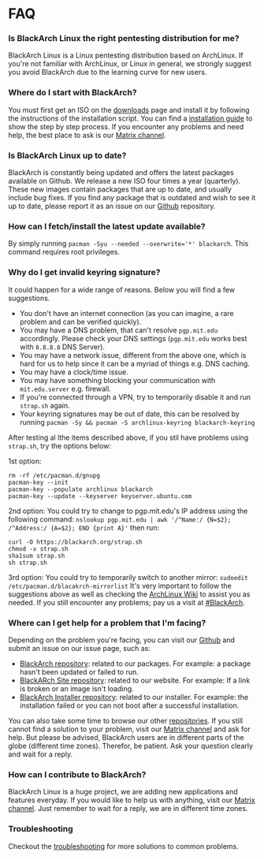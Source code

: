 # FAQ

### Is BlackArch Linux the right pentesting distribution for me?

BlackArch Linux is a Linux pentesting distribution based on ArchLinux. If you're not familiar with ArchLinux, or Linux in general, we strongly suggest you avoid BlackArch due to the learning curve for new users.

### Where do I start with BlackArch?

You must first get an ISO on the [downloads](https://blackarch.org/downloads.html) page and install it by following the instructions of the installation script. You can find a [installation guide](/install_guide) to show the step by step process. If you encounter any problems and need help, the best place to ask is our [Matrix channel](https://matrix.to/#/%23BlackArch:matrix.org).

### Is BlackArch Linux up to date?

BlackArch is constantly being updated and offers the latest packages available on Github. We release a new ISO four times a year (quarterly). These new images contain packages that are up to date, and usually include bug fixes. If you find any package that is outdated and wish to see it up to date, please report it as an issue on our [Github](https://github.com/blackarch/blackarch) repository.

### How can I fetch/install the latest update available?

By simply running `pacman -Syu --needed --overwrite='*' blackarch`. This command requires root privileges.

### Why do I get invalid keyring signature?

It could happen for a wide range of reasons. Below you will find a few suggestions.

* You don't have an internet connection (as you can imagine, a rare problem and can be verified quickly).
* You may have a DNS problem, that can't resolve `pgp.mit.edu` accordingly. Please check your DNS settings (`pgp.mit.edu` works best with `8.8.8.8` DNS Server).
* You may have a network issue, different from the above one, which is hard for us to help since it can be a myriad of things e.g. DNS caching.
* You may have a clock/time issue.
* You may have something blocking your communication with `mit.edu.server` e.g. firewall.
* If you're connected through a VPN, try to temporarily disable it and run `strap.sh` again.
* Your keyring signatures may be out of date, this can be resolved by running `pacman -Sy && pacman -S archlinux-keyring blackarch-keyring`

After testing al lthe items described above, if you stil have problems using `strap.sh`, try the options below:

1st option:
```
rm -rf /etc/pacman.d/gnupg
pacman-key --init
pacman-key --populate archlinux blackarch
pacman-key --update --keyserver keyserver.ubuntu.com
```

2nd option:
You could try to change to pgp.mit.edu's IP address using the following command:
`nslookup pgp.mit.edu | awk '/^Name:/ {N=$2}; /^Address:/ {A=$2}; END {print A}'`
then run:
```
curl -O https://blackarch.org/strap.sh
chmod -x strap.sh
sha1sum strap.sh
sh strap.sh
```

3rd option:
You could try to temporarily switch to another mirror:
`sudoedit /etc/pacman.d/blacakrch-mirrorlist`
It's very important to follow the suggestions above as well as checking the [ArchLinux Wiki](https://wiki.archlinux.org) to assist you as needed. If you still encounter any problems; pay us a visit at [#BlackArch](https://matrix.to/#/%23BlackArch:matrix.org).

### Where can I get help for a problem that I'm facing?

Depending on the problem you're facing, you can visit our [Github](https://github.com/blackarch/blackarch) and submit an issue on our issue page, such as:
* [BlackArch repository](https://github.com/blackarch/blackarch/issues): related to our packages. For example: a package hasn't been updated or failed to run.
* [BlackARch Site repository](https://github.com/blackarch/blackarch-site/issues): related to our website. For example: If a link is broken or an image isn't loading.
* [BlackArch Installer repository](https://github.com/blackarch/blackarch-installer/issues): related to our installer. For example: the installation failed or you can not boot after a successful installation. 

You can also take some time to browse our other [repositories](https://guthub.com/blackarch).
If you still cannot find a solution to your problem, visit our [Matrix channel](https://matrix.to/#/%23BlackArch:matrix.org) and ask for help. But please be advised, BlackArch users are in different parts of the globe (different time zones). Therefor, be patient. Ask your question clearly and wait for a reply.

### How can I contribute to BlackArch?

BlackArch Linux is a huge project, we are adding new applications and features everyday. 
If you would like to help us with anything, visit our [Matrix channel](https://matrix.to/#/%23BlackArch:matrix.org). Just remember to wait for a reply, we are in different time zones.

### Troubleshooting

Checkout the [troubleshooting](/troubleshooting) for more solutions to common problems.
